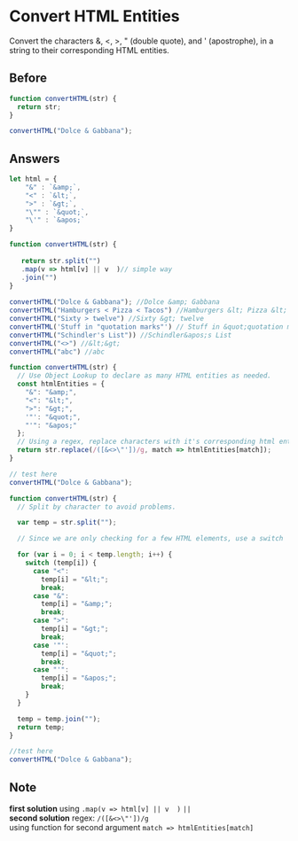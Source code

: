 # Convert HTML Entities
Convert the characters &, <, >, " (double quote), and ' (apostrophe), in a string to their corresponding HTML entities.

## Before
```javascript
function convertHTML(str) {
  return str;
}

convertHTML("Dolce & Gabbana");
```

## Answers
```javascript
let html = {
    "&" : `&amp;`,
    "<" : `&lt;`,
    ">" : `&gt;`,
    "\"" : `&quot;`,
    "\'" : `&apos;`
}

function convertHTML(str) {
   
   return str.split("")
   .map(v => html[v] || v  )// simple way
   .join("")
}
  
convertHTML("Dolce & Gabbana"); //Dolce &amp; Gabbana
convertHTML("Hamburgers < Pizza < Tacos") //Hamburgers &lt; Pizza &lt; Tacos
convertHTML("Sixty > twelve") //Sixty &gt; twelve
convertHTML('Stuff in "quotation marks"') // Stuff in &quot;quotation marks&quot;
convertHTML("Schindler's List")) //Schindler&apos;s List
convertHTML("<>") //&lt;&gt;
convertHTML("abc") //abc
```

```javascript
function convertHTML(str) {
  // Use Object Lookup to declare as many HTML entities as needed.
  const htmlEntities = {
    "&": "&amp;",
    "<": "&lt;",
    ">": "&gt;",
    '"': "&quot;",
    "'": "&apos;"
  };
  // Using a regex, replace characters with it's corresponding html entity
  return str.replace(/([&<>\"'])/g, match => htmlEntities[match]);
}

// test here
convertHTML("Dolce & Gabbana");
```
```javascript
function convertHTML(str) {
  // Split by character to avoid problems.

  var temp = str.split("");

  // Since we are only checking for a few HTML elements, use a switch

  for (var i = 0; i < temp.length; i++) {
    switch (temp[i]) {
      case "<":
        temp[i] = "&lt;";
        break;
      case "&":
        temp[i] = "&amp;";
        break;
      case ">":
        temp[i] = "&gt;";
        break;
      case '"':
        temp[i] = "&quot;";
        break;
      case "'":
        temp[i] = "&apos;";
        break;
    }
  }

  temp = temp.join("");
  return temp;
}

//test here
convertHTML("Dolce & Gabbana");
```
## Note
**first solution** using `.map(v => html[v] || v  )`  `||` </br>
**second solution** regex: `/([&<>\"'])/g` </br>
using function for second argument `match => htmlEntities[match]`

